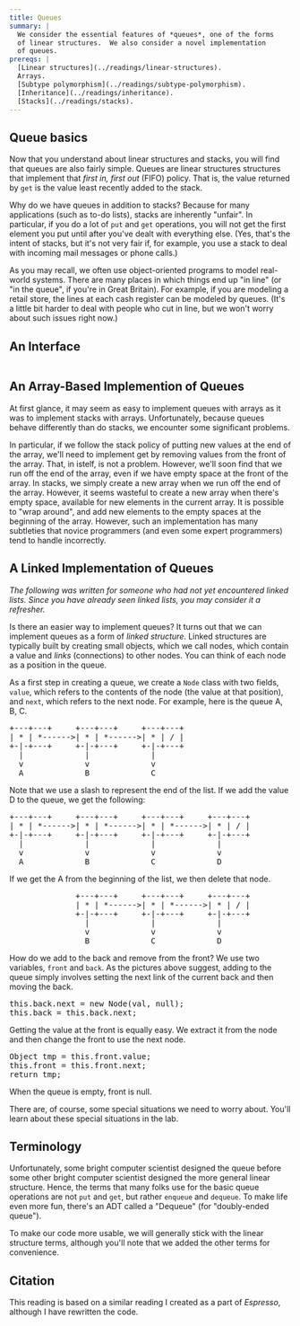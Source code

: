 ```yaml
---
title: Queues
summary: |
  We consider the essential features of *queues*, one of the forms
  of linear structures.  We also consider a novel implementation
  of queues.
prereqs: |
  [Linear structures](../readings/linear-structures).
  Arrays.
  [Subtype polymorphism](../readings/subtype-polymorphism).
  [Inheritance](../readings/inheritance).
  [Stacks](../readings/stacks).
---
```

Queue basics
------------

Now that you understand about linear structures and stacks, you will
find that queues are also fairly simple.  Queues are linear structures
structures that implement that *first in, first out*
(FIFO) policy.  That is, the value returned by `get` is
the value least recently added to the stack.

  Why do we have queues in addition to stacks?  Because for
  many applications (such as to-do lists), stacks are inherently
  "unfair".  In particular, if you do a lot of `put`
  and `get` operations, you will not get the first
  element you put until after you've dealt with everything else.
  (Yes, that's the intent of stacks, but it's not very fair if, for
  example, you use a stack to deal with incoming mail messages or phone
  calls.)

  As you may recall, we often use object-oriented programs to model
  real-world systems.  There are many places in which things end up
  "in line" (or "in the queue", if you're in
  Great Britain).  For example, if you are modeling a retail store,
  the lines at each cash register can be modeled by queues.  (It's a
  little bit harder to deal with people who cut in line, but we won't
  worry about such issues right now.)

An Interface
------------

<pre>
<xi:include href="../git/linear/src/taojava/util/Queue.java" parse="text"  xmlns:xi="http://www.w3.org/2001/XInclude"
/></pre>

An Array-Based Implemention of Queues
-------------------------------------

  At first glance, it may seem as easy to implement queues with arrays
  as it was to implement stacks with arrays.  Unfortunately, because
  queues behave differently than do stacks, we encounter some significant
  problems.

  In particular, if we follow the stack policy of putting new values at the
  end of the array, we'll need to implement get by removing values from
  the front of the array.  That, in istelf, is not a problem.  However,
  we'll soon find that we run off the end of the array, even if we
  have empty space at the front of the array.  In stacks, we simply
  create a new array when we run off the end of the array.  However,
  it seems wasteful to create a new array when there's empty space,
  available for new elements in the current array.  It is possible to
  "wrap around", and add new elements to the empty spaces at
  the beginning of the array.  However, such an implementation has many
  subtleties that novice programmers (and even some expert programmers)
  tend to handle incorrectly.

A Linked Implementation of Queues
---------------------------------

  *The following was written for someone who had not yet encountered
  linked lists.  Since you have already seen linked lists, you may consider
  it a refresher.*

  Is there an easier way to implement queues?  It turns out that we can
  implement queues as a form of *linked structure*.
  Linked structures are typically built by creating small objects, which
  we call nodes, which contain a value and *links*
  (connections) to other nodes.  You can think of each node as a position
  in the queue.

  As a first step in creating a queue, we create a `Node` class
  with two fields, `value`, which refers to the contents
  of the node (the value at that position), and `next`,
  which refers to the next node.  For example, here is the queue A, B, C.

<pre>
+---+---+     +---+---+     +---+---+
| * | *------>| * | *------>| * | / |
+-|-+---+     +-|-+---+     +-|-+---+
  |             |             |
  v             v             v
  A             B             C
</pre>

  Note that we use a slash to represent the end of the list.  If we
  add the value D to the queue, we get the following:

<pre>
+---+---+     +---+---+     +---+---+     +---+---+
| * | *------>| * | *------>| * | *------>| * | / |
+-|-+---+     +-|-+---+     +-|-+---+     +-|-+---+
  |             |             |             |
  v             v             v             v
  A             B             C             D
</pre>

  If we get the A from the beginning of the list, we then delete that
  node.

<pre>
              +---+---+     +---+---+     +---+---+
              | * | *------>| * | *------>| * | / |
              +-|-+---+     +-|-+---+     +-|-+---+
                |             |             |
                v             v             v
                B             C             D
</pre>

  How do we add to the back and remove from the front?  We use two
  variables, `front` and `back`.  As
  the pictures above suggest, adding to the queue simply involves
  setting the next link of the current back and then moving the back.

<pre>
this.back.next = new Node(val, null);
this.back = this.back.next;
</pre>

  Getting the value at the front is equally easy.  We extract it from
  the node and then change the front to use the next node.

<pre>
Object tmp = this.front.value;
this.front = this.front.next;
return tmp;
</pre>

  When the queue is empty, front is null.

  There are, of course, some special situations we need to worry about.
  You'll learn about these special situations in the lab.

Terminology
-----------

  Unfortunately, some bright computer scientist designed the queue
  before some other bright computer scientist designed the more general
  linear structure.  Hence, the terms that many folks use for the
  basic queue operations are not `put` and `get`,
  but rather `enqueue` and `dequeue`.  To make
  life even more fun, there's an ADT called a
  "Dequeue" (for "doubly-ended queue").

  To make our code more usable, we will generally stick with the 
  linear structure terms, although you'll note that we added the
  other terms for convenience.

Citation
--------

  This reading is based on a similar reading I created as a part of
  *Espresso*, although I have rewritten the
  code.

